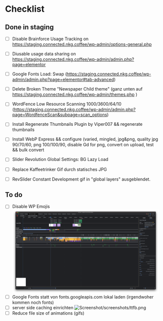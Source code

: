 # Checklist 

## Done in staging

- [ ] Disable Brainforce Usage Tracking  on https://staging.connected.nkg.coffee/wp-admin/options-general.php
- [ ] Diusable usage data sharing on https://staging.connected.nkg.coffee/wp-admin/admin.php?page=elementor
- [ ] Google Fonts Load: Swap (https://staging.connected.nkg.coffee/wp-admin/admin.php?page=elementor#tab-advanced)
- [ ] Delete Broken Theme  "Newspaper Child theme" (ganz unten auf https://staging.connected.nkg.coffee/wp-admin/themes.php )
- [ ] WordFence Low Resource Scanning 1000/3600/64/10 (https://staging.connected.nkg.coffee/wp-admin/admin.php?page=WordfenceScan&subpage=scan_options)
- [ ] Install Regenerate Thumbnails Plugin by Viper007 && regenerate thumbnails
- [ ] Install WebP Express && configure (varied, mingled, jpg&png, quality jpg 90/70/60, png 100/100/90, disable Gd for png, convert on upload, test && bulk convert
- [ ] Slider Revolution Global Settings: BG Lazy Load
- [ ] Replace Kaffeetrinker Gif durch statisches JPG
- [ ] RevSlider Constant Development gif in "global layers" ausgeblendet. 



## To do

- [ ] Disable WP Emojis ![Screenshot](/screenshots/wp_emoji.png)
- [ ] Google Fonts statt von fonts.googleapis.com lokal laden  (irgendwoher kommen noch fonts)
- [ ] server side caching einrichten ![Screenshot]()/screenshots/ttfb.png
- [ ] Reduce file size of animations (gifs)
